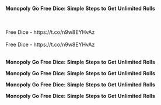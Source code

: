 <strong>Monopoly</strong> <strong>Go</strong> <strong>Free</strong> <strong>Dice:</strong> <strong>Simple</strong> <strong>Steps</strong> <strong>to</strong> <strong>Get</strong> <strong>Unlimited</strong> <strong>Rolls</strong>

<br>
<br>Free Dice - https://t.co/n9w8EYHvAz
<br>
<br>Free Dice - https://t.co/n9w8EYHvAz
<br>
<br>

<strong>Monopoly</strong> <strong>Go</strong> <strong>Free</strong> <strong>Dice:</strong> <strong>Simple</strong> <strong>Steps</strong> <strong>to</strong> <strong>Get</strong> <strong>Unlimited</strong> <strong>Rolls</strong>

<strong>Monopoly</strong> <strong>Go</strong> <strong>Free</strong> <strong>Dice:</strong> <strong>Simple</strong> <strong>Steps</strong> <strong>to</strong> <strong>Get</strong> <strong>Unlimited</strong> <strong>Rolls</strong>

<strong>Monopoly</strong> <strong>Go</strong> <strong>Free</strong> <strong>Dice:</strong> <strong>Simple</strong> <strong>Steps</strong> <strong>to</strong> <strong>Get</strong> <strong>Unlimited</strong> <strong>Rolls</strong>

<strong>Monopoly</strong> <strong>Go</strong> <strong>Free</strong> <strong>Dice:</strong> <strong>Simple</strong> <strong>Steps</strong> <strong>to</strong> <strong>Get</strong> <strong>Unlimited</strong> <strong>Rolls</strong>
